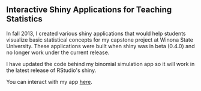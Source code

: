  ## Interactive Shiny Applications for Teaching Statistics
In fall 2013, I created various shiny applications that would help students visualize basic statistical concepts for my capstone project at Winona State University.  These applications were built when shiny was in beta (0.4.0) and no longer work under the current release. 

I have updated the code behind my binomial simulation app so it will work in the latest release of RStudio's shiny. 

You can interact with my app [here](https://brehartfiel.shinyapps.io/shiny-for-teaching/).
